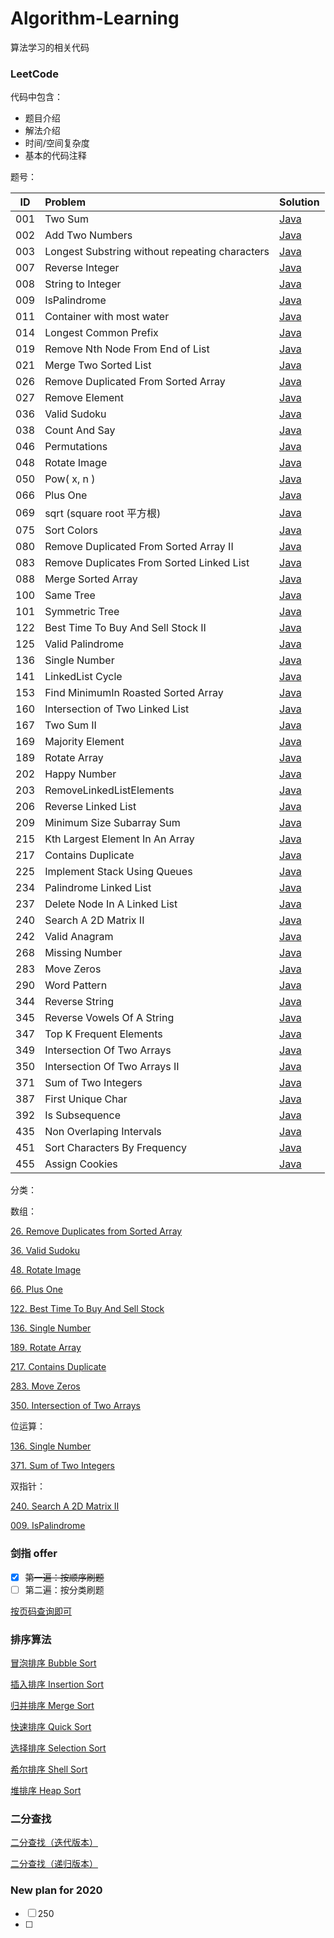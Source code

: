 # Algorithm-Learning

算法学习的相关代码



### LeetCode 

代码中包含：

- 题目介绍
- 解法介绍
- 时间/空间复杂度
- 基本的代码注释



题号：

| ID   | Problem                                        | Solution                                                     |
| ---- | :--------------------------------------------- | ------------------------------------------------------------ |
| 001  | Two Sum                                        | [Java](https://github.com/kaikanwu/Algorithm-Learning/blob/master/src/leetcode/Q1_TwoSum.java) |
| 002  | Add Two Numbers                                | [Java](https://github.com/kaikanwu/Algorithm-Learning/blob/master/src/leetcode/Q2_AddTwoNumbers.java) |
| 003  | Longest Substring without repeating characters | [Java](https://github.com/kaikanwu/Algorithm-Learning/blob/master/src/leetcode/Q3_LongestSubstring.java) |
| 007  | Reverse Integer                                | [Java](https://github.com/kaikanwu/Algorithm-Learning/blob/master/src/leetcode/Q7_ReverseInteger.java) |
| 008  | String to Integer                              | [Java](https://github.com/kaikanwu/Algorithm-Learning/blob/master/src/leetcode/Q8_StringToIntegerATOI.java) |
| 009  | IsPalindrome                                   | [Java](https://github.com/kaikanwu/Algorithm-Learning/blob/master/src/leetcode/Q9_IsPalindrome.java) |
| 011  | Container with most water                      | [Java](https://github.com/kaikanwu/Algorithm-Learning/blob/master/src/leetcode/Q11_ContainerWithMostWater.java) |
| 014  | Longest Common Prefix                          | [Java](https://github.com/kaikanwu/Algorithm-Learning/blob/master/src/leetcode/Q14_LongestCommonPrefix.java) |
| 019  | Remove Nth Node From End of List               | [Java](https://github.com/kaikanwu/Algorithm-Learning/blob/master/src/leetcode/Q19_RemoveNthNodeFromEndOfList.java) |
| 021  | Merge Two Sorted List                          | [Java](<https://github.com/kaikanwu/Algorithm-Learning/blob/master/src/leetcode/Q21_MergeTwoSortedLists.java>) |
| 026  | Remove Duplicated From Sorted Array            | [Java](https://github.com/kaikanwu/Algorithm-Learning/blob/master/src/leetcode/Q26_RemoveDuplicatedFromSortedArray.java) |
| 027  | Remove Element                                 | [Java](https://github.com/kaikanwu/Algorithm-Learning/blob/master/src/leetcode/Q27_RemoveElement.java) |
| 036  | Valid Sudoku                                   | [Java](https://github.com/kaikanwu/Algorithm-Learning/blob/master/src/leetcode/Q36_ValidSudoku.java) |
| 038  | Count And Say                                  | [Java](https://github.com/kaikanwu/Algorithm-Learning/blob/master/src/leetcode/Q38_CountAndSay.java) |
| 046  | Permutations                                   | [Java](https://github.com/kaikanwu/Algorithm-Learning/blob/master/src/leetcode/Q46_Permutations.java) |
| 048  | Rotate Image                                   | [Java](https://github.com/kaikanwu/Algorithm-Learning/blob/master/src/leetcode/Q48_RotateImage.java) |
| 050  | Pow( x, n )                                    | [Java](https://github.com/kaikanwu/Algorithm-Learning/blob/master/src/leetcode/Q50_Pow.java) |
| 066  | Plus One                                       | [Java](https://github.com/kaikanwu/Algorithm-Learning/blob/master/src/leetcode/Q66_PlusOne.java) |
| 069  | sqrt (square root 平方根)                      | [Java](https://github.com/kaikanwu/Algorithm-Learning/blob/master/src/leetcode/Q69_Sqrtx.java) |
| 075  | Sort Colors                                    | [Java](https://github.com/kaikanwu/Algorithm-Learning/blob/master/src/leetcode/Q75_SortColors.java) |
| 080  | Remove Duplicated From Sorted Array II         | [Java](https://github.com/kaikanwu/Algorithm-Learning/blob/master/src/leetcode/Q80_RemoveDuplicatedFromSortedArrayII.java) |
| 083  | Remove Duplicates From Sorted Linked List      | [Java](https://github.com/kaikanwu/Algorithm-Learning/blob/master/src/leetcode/Q83_RemoveDuplicatesFromSortedList.java) |
| 088  | Merge Sorted Array                             | [Java](https://github.com/kaikanwu/Algorithm-Learning/blob/master/src/leetcode/Q88_MergeSortedArray.java) |
| 100  | Same Tree                                      | [Java](https://github.com/kaikanwu/Algorithm-Learning/blob/master/src/leetcode/Q100_SameTree.java) |
| 101  | Symmetric Tree                                 | [Java](https://github.com/kaikanwu/Algorithm-Learning/blob/master/src/leetcode/Q101_SymmetricTree.java) |
| 122  | Best Time To Buy And Sell Stock II             | [Java](https://github.com/kaikanwu/Algorithm-Learning/blob/master/src/leetcode/Q122_BestTimeToBuyAndSellStockII.java) |
| 125  | Valid Palindrome                               | [Java](https://github.com/kaikanwu/Algorithm-Learning/blob/master/src/leetcode/Q125_ValidPalindrome.java) |
| 136  | Single Number                                  | [Java](https://github.com/kaikanwu/Algorithm-Learning/blob/master/src/leetcode/Q136_SingleNumber.java) |
| 141  | LinkedList Cycle                               | [Java](https://github.com/kaikanwu/Algorithm-Learning/blob/master/src/leetcode/Q141_LinkedListCycle.java) |
| 153  | Find MinimumIn Roasted Sorted Array            | [Java](https://github.com/kaikanwu/Algorithm-Learning/blob/master/src/leetcode/Q153_FindMinimumInRoastedSortedArray.java) |
| 160  | Intersection of Two Linked List                | [Java](https://github.com/kaikanwu/Algorithm-Learning/blob/master/src/leetcode/Q160_IntersectionOfTwoLinkedList.java) |
| 167  | Two Sum II                                     | [Java](https://github.com/kaikanwu/Algorithm-Learning/blob/master/src/leetcode/Q167_TwoSum_II.java) |
| 169  | Majority Element                               | [Java](https://github.com/kaikanwu/Algorithm-Learning/blob/master/src/leetcode/Q169_MajorityElement.java) |
| 189  | Rotate Array                                   | [Java](https://github.com/kaikanwu/Algorithm-Learning/blob/master/src/leetcode/Q189_RotateArray.java) |
| 202  | Happy Number                                   | [Java](https://github.com/kaikanwu/Algorithm-Learning/blob/master/src/leetcode/Q202_HappyNumber.java) |
| 203  | RemoveLinkedListElements                       | [Java](https://github.com/kaikanwu/Algorithm-Learning/blob/master/src/leetcode/Q203_RemoveLinkedListElements.java) |
| 206  | Reverse Linked List                            | [Java](https://github.com/kaikanwu/Algorithm-Learning/blob/master/src/leetcode/Q206_ReverseLinkedList.java) |
| 209  | Minimum Size Subarray Sum                      | [Java](https://github.com/kaikanwu/Algorithm-Learning/blob/master/src/leetcode/Q209_MinimumSizeSubarraySum.java) |
| 215  | Kth Largest Element In An Array                | [Java](https://github.com/kaikanwu/Algorithm-Learning/blob/master/src/leetcode/Q215_KthLargestElementInAnArray.java) |
| 217  | Contains Duplicate                             | [Java](https://github.com/kaikanwu/Algorithm-Learning/blob/master/src/leetcode/Q217_ContainsDuplicate.java) |
| 225  | Implement Stack Using Queues                   | [Java](https://github.com/kaikanwu/Algorithm-Learning/blob/master/src/leetcode/Q225_ImplementStackUsingQueues.java) |
| 234  | Palindrome Linked List                         | [Java](https://github.com/kaikanwu/Algorithm-Learning/blob/master/src/leetcode/Q234_ParlindromeLinkedList.java) |
| 237  | Delete Node In A Linked List                   | [Java](https://github.com/kaikanwu/Algorithm-Learning/blob/master/src/leetcode/Q237_DeleteNodeInALinkedList.java) |
| 240  | Search A 2D Matrix II                          | [Java](https://github.com/kaikanwu/Algorithm-Learning/blob/master/src/leetcode/Q240_SearchA2DMatrixII.java) |
| 242  | Valid Anagram                                  | [Java](https://github.com/kaikanwu/Algorithm-Learning/blob/master/src/leetcode/Q242_ValidAnagram.java) |
| 268  | Missing Number                                 | [Java](https://github.com/kaikanwu/Algorithm-Learning/blob/master/src/leetcode/Q268_MissingNumber.java) |
| 283  | Move Zeros                                     | [Java](https://github.com/kaikanwu/Algorithm-Learning/blob/master/src/leetcode/Q283_MoveZeros.java) |
| 290  | Word Pattern                                   | [Java](https://github.com/kaikanwu/Algorithm-Learning/blob/master/src/leetcode/Q290_WordPattern.java) |
| 344  | Reverse String                                 | [Java](https://github.com/kaikanwu/Algorithm-Learning/blob/master/src/leetcode/Q344_ReverseString.java) |
| 345  | Reverse Vowels Of A String                     | [Java](https://github.com/kaikanwu/Algorithm-Learning/blob/master/src/leetcode/Q345_ReverseVowelsOfAString.java) |
| 347  | Top K Frequent Elements                        | [Java](https://github.com/kaikanwu/Algorithm-Learning/blob/master/src/leetcode/Q347_TopKFrequentElements.java) |
| 349  | Intersection Of Two Arrays                     | [Java](https://github.com/kaikanwu/Algorithm-Learning/blob/master/src/leetcode/Q349_IntersectionOfTwoArrays.java) |
| 350  | Intersection Of Two Arrays II                  | [Java](https://github.com/kaikanwu/Algorithm-Learning/blob/master/src/leetcode/Q350_IntersectionOfTwoArrays.java) |
| 371  | Sum of Two Integers                            | [Java](https://github.com/kaikanwu/Algorithm-Learning/blob/master/src/leetcode/Q371_SumOfTwoIntegers.java) |
| 387  | First Unique Char                              | [Java](https://github.com/kaikanwu/Algorithm-Learning/blob/master/src/leetcode/Q387_FirstUniqueChar.java) |
| 392  | Is Subsequence                                 | [Java](https://github.com/kaikanwu/Algorithm-Learning/blob/master/src/leetcode/Q392_IsSubsequence.java) |
| 435  | Non Overlaping Intervals                       | [Java](https://github.com/kaikanwu/Algorithm-Learning/blob/master/src/leetcode/Q435_NonOverlapingIntervals.java) |
| 451  | Sort Characters By Frequency                   | [Java](https://github.com/kaikanwu/Algorithm-Learning/blob/master/src/leetcode/Q451_SortCharactersByFrequency.java) |
| 455  | Assign Cookies                                 | [Java](https://github.com/kaikanwu/Algorithm-Learning/blob/master/src/leetcode/Q455_AssignCookies.java) |



分类：

数组：

[26. Remove Duplicates from Sorted Array](https://github.com/kaikanwu/Algorithm-Learning/blob/master/src/leetcode/Q26_RemoveDuplicatedFromSortedArray.java)

[36. Valid Sudoku](https://github.com/kaikanwu/Algorithm-Learning/blob/master/src/leetcode/Q36_ValidSudoku.java)

[48. Rotate Image](https://github.com/kaikanwu/Algorithm-Learning/blob/master/src/leetcode/Q48_RotateImage.java)

[66. Plus One](https://github.com/kaikanwu/Algorithm-Learning/blob/master/src/leetcode/Q66_PlusOne.java)

[122. Best Time To Buy And Sell Stock](https://github.com/kaikanwu/Algorithm-Learning/blob/master/src/leetcode/Q122_BestTimeToBuyAndSellStockII.java)

[136. Single Number](https://github.com/kaikanwu/Algorithm-Learning/blob/master/src/leetcode/Q136_SingleNumber.java)

[189. Rotate Array](https://github.com/kaikanwu/Algorithm-Learning/blob/master/src/leetcode/Q189_RotateArray.java)

[217. Contains Duplicate](https://github.com/kaikanwu/Algorithm-Learning/blob/master/src/leetcode/Q217_ContainsDuplicate.java)

[283. Move Zeros](https://github.com/kaikanwu/Algorithm-Learning/blob/master/src/leetcode/Q283_MoveZeros.java)

[350.  Intersection of Two Arrays](https://github.com/kaikanwu/Algorithm-Learning/blob/master/src/leetcode/Q350_IntersectionOfTwoArrays.java)



位运算：

[136. Single Number](https://github.com/kaikanwu/Algorithm-Learning/blob/master/src/leetcode/Q136_SingleNumber.java)

[371. Sum of Two Integers](https://github.com/kaikanwu/Algorithm-Learning/blob/master/src/leetcode/Q371_SumOfTwoIntegers.java)



双指针：

[240. Search A 2D Matrix II](https://github.com/kaikanwu/Algorithm-Learning/blob/master/src/leetcode/Q240_SearchA2DMatrixII.java)

[009. IsPalindrome](https://github.com/kaikanwu/Algorithm-Learning/blob/master/src/leetcode/Q9_IsPalindrome.java)





### 剑指 offer 

- [x] ~~第一遍：按顺序刷题~~
- [ ] 第二遍：按分类刷题

[按页码查询即可](https://github.com/kaikanwu/Algorithm-Learning/tree/master/src/pointToOffer)



### 排序算法

[冒泡排序 Bubble Sort](https://github.com/kaikanwu/Algorithm-Learning/blob/master/src/sort/BubbleSort.java)

[插入排序 Insertion Sort](https://github.com/kaikanwu/Algorithm-Learning/blob/master/src/sort/InsertionSort.java)

[归并排序 Merge Sort](https://github.com/kaikanwu/Algorithm-Learning/blob/master/src/sort/MergeSort.java)

[快速排序 Quick Sort](https://github.com/kaikanwu/Algorithm-Learning/blob/master/src/sort/QuickSort.java)

[选择排序 Selection Sort](https://github.com/kaikanwu/Algorithm-Learning/blob/master/src/sort/SelectionSort.java)

[希尔排序 Shell Sort](https://github.com/kaikanwu/Algorithm-Learning/blob/master/src/sort/ShellSort.java)

[堆排序 Heap Sort](https://github.com/kaikanwu/Algorithm-Learning/blob/master/src/imoocAlgorithm/heap/HeapSort3.java)



### 二分查找

[二分查找（迭代版本）](https://github.com/kaikanwu/Algorithm-Learning/blob/master/src/imoocAlgorithm/tree/BinarySearch.java)

[二分查找（递归版本）](https://github.com/kaikanwu/Algorithm-Learning/blob/master/src/imoocAlgorithm/tree/BinarySearch2.java)



### New plan for 2020 

- [ ] 250
- [ ] 

